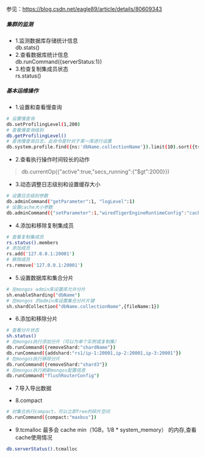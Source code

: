 参见：https://blog.csdn.net/eagle89/article/details/80609343
##### 集群的监测
+ 1.监测数据库存储统计信息</br>
db.stats()
+ 2.查看数据库统计信息</br>
db.runCommand({serverStatus:1})
+ 3.检查复制集成员状态</br>
rs.status()
##### 基本运维操作
+ 1.设置和查看慢查询
```bash
# 设置慢查询
db.setProfilingLevel(1,200)
# 查看慢查询级别
db.getProfilingLevel()
# 查询慢查询日志，此命令是针对于某一库进行设置
db.system.profile.find({ns:'dbName.collectionName'}).limit(10).sort({ts:-1}).pretty()
```
+ 2.查看执行操作时间较长的动作
> db.currentOp({"active":true,"secs_running":{"$gt":2000}})
+ 3.动态调整日志级别和设置缓存大小
```bash
# 设置日志级别参数
db.adminCommand("getParameter":1, "logLevel":1)
# 设置cache大小参数
db.adminCommand({"setParameter":1,"wiredTigerEngineRuntimeConfig":"cache_size=4G"})
```
+ 4.添加和移除复制集成员
```bash
# 查看复制集成员
rs.status().members
# 添加成员
rs.add('127.0.0.1:20001')
# 移除成员
rs.remove('127.0.0.1:20001')
```
+ 5.设置数据库和集合分片
```bash
# 在mongos admin库设置库允许分片
sh.enableSharding("dbName")
# 在mongos 的admin库设置集合分片片键
sh.shardCollection("dbName.collectionName",{fileName:1})
```
+ 6.添加和移除分片
```bash
# 查看分片状态
sh.status()
# 在mongos执行添加分片（可以为单个实例或复制集）
db.runCommand({removeShard:"shardName"})
db.runCommand({addshard:"rs1/ip-1:20001,ip-2:20001,ip-3:20001"})
# 在mongos执行移除分片
db.runCommand({removeShard:"shard3"})
# 在mongos执行刷新mongos配置信息
db.runCommand("flushRouterConfig")
```
+ 7.导入导出数据

+ 8.compact
```bash
# 对集合执行compact，可以立即free的碎片空间
db.runCommand({compact:"maxbus"})
```

+ 9.tcmalloc 最多会 cache min（1GB，1/8 * system_memory） 的内存,查看cache使用情况
```bash
db.serverStatus().tcmalloc
```
